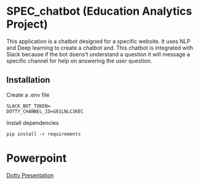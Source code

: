 # SPEC_chatbot (Education Analytics Project)
This application is a chatbot designed for a specific website. It uses NLP and Deep learning to create a chatbot and. This chatbot is integrated with Slack because if the bot doens't understand a question it will message a specific channel for help on answering the user question. 

## Installation

Create a .env file
```
SLACK_BOT_TOKEN=
DOTTY_CHANNEL_ID=G01LNLC3KEC
```

Install dependencies
```
pip install -r requirements
```

# Powerpoint
[Dotty Presentation](https://docs.google.com/presentation/d/1nnrioSFFXO4MUREEulqy8_Iq0N63j3GKVMGn5fXsvXQ/edit?usp=sharing)

